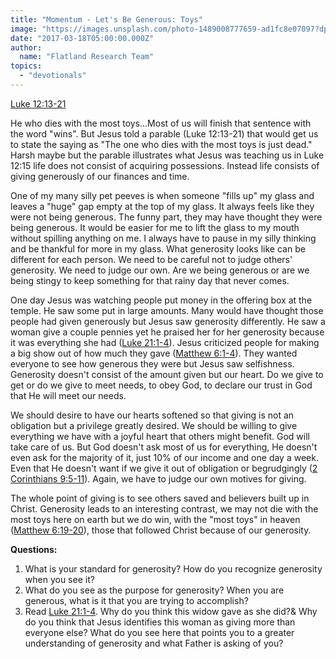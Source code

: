```yaml
---
title: "Momentum - Let's Be Generous: Toys"
image: "https://images.unsplash.com/photo-1489008777659-ad1fc8e07097?dpr=1&auto=format&fit=crop&w=1500&h=1000&q=80&cs=tinysrgb&crop="
date: "2017-03-18T05:00:00.000Z"
author:
  name: "Flatland Research Team"
topics:
  - "devotionals"
---
```

[Luke 12:13-21](https://www.biblegateway.com/passage/?search=Luke+12:13-21)

He who dies with the most toys...Most of us will finish that sentence with the word "wins". But Jesus told a parable (Luke 12:13-21) that would get us to state the saying as "The one who dies with the most toys is just dead." Harsh maybe but the parable illustrates what Jesus was teaching us in Luke 12:15 life does not consist of acquiring possessions. Instead life consists of giving generously of our finances and time.

One of my many silly pet peeves is when someone "fills up" my glass and leaves a "huge" gap empty at the top of my glass. It always feels like they were not being generous. The funny part, they may have thought they were being generous. It would be easier for me to lift the glass to my mouth without spilling anything on me. I always have to pause in my silly thinking and be thankful for more in my glass. What generosity looks like can be different for each person. We need to be careful not to judge others' generosity. We need to judge our own. Are we being generous or are we being stingy to keep something for that rainy day that never comes.

One day Jesus was watching people put money in the offering box at the temple. He saw some put in large amounts. Many would have thought those people had given generously but Jesus saw generosity differently. He saw a woman give a couple pennies yet he praised her for her generosity because it was everything she had ([Luke 21:1-4](https://www.biblegateway.com/passage/?search=Luke+21%3A1-4&version=NIV)).
Jesus criticized people for making a big show out of how much they gave ([Matthew 6:1-4](https://www.biblegateway.com/passage/?search=Matthew+6%3A1-4&version=NIV)). They wanted everyone to see how generous they were but Jesus saw selfishness. Generosity doesn't consist of the amount given but our heart. Do we give to get or do we give to meet needs, to obey God, to declare our trust in God that He will meet our needs.

We should desire to have our hearts softened so that giving is not an obligation but a privilege greatly desired. We should be willing to give everything we have with a joyful heart that others might benefit. God will take care of us. But God doesn't ask most of us for everything, He doesn't even ask for the majority of it, just 10% of our income and one day a week. Even that He doesn't want if we give it out of obligation or begrudgingly ([2 Corinthians 9:5-11](https://www.biblegateway.com/passage/?search=2Corinthians+9%3A5-11&version=NIV)). Again, we have to judge our own motives for giving.

The whole point of giving is to see others saved and believers built up in Christ. Generosity leads to an interesting contrast, we may not die with the most toys here on earth but we do win, with the "most toys" in heaven ([Matthew 6:19-20](https://www.biblegateway.com/passage/?search=Matthew+6%3A19-21&amp;version=NIV)), those that followed Christ because of our generosity.

**Questions:**
1. What is your standard for generosity? How do you recognize generosity when you see it?
2. What do you see as the purpose for generosity? When you are generous, what is it that you are trying to accomplish?
3. Read [Luke 21:1-4](https://www.biblegateway.com/passage/?search=Luke+21%3A1-4&version=NIV). Why do you think this widow gave as she did?& Why do you think that Jesus identifies this woman as giving more than everyone else? What do you see here that points you to a greater understanding of generosity and what Father is asking of you?